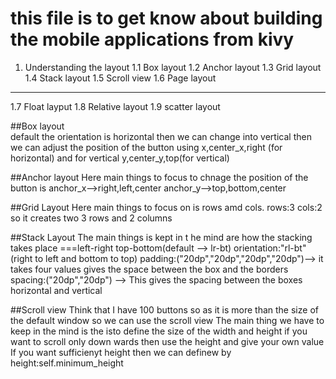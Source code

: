 # this file is to get know about building the mobile applications from kivy 
1. Understanding the layout 
 1.1 Box layout 
 1.2 Anchor layout 
 1.3 Grid layout 
 1.4 Stack layout 
 1.5 Scroll view 
 1.6 Page layout 
 ----------------
 1.7 Float layput 
 1.8 Relative layout 
 1.9 scatter layout


 ##Box layout  
 default the orientation is horizontal then we can change into vertical 
 then we can adjust the position of the button using x,center_x,right (for horizontal)
 and for vertical y,center_y,top(for vertical)

##Anchor layout
Here main things to focus to chnage the position of the button is 
anchor_x-->right,left,center
anchor_y-->top,bottom,center


##Grid Layout 
Here main things to focus on is rows amd cols.
rows:3
cols:2 so it creates two 3 rows and 2 columns 

##Stack Layout
The main things is kept in t he mind are how the stacking takes place 
 ===left-right top-bottom(default --> lr-bt)
orientation:"rl-bt"(right to left and bottom to top)
padding:("20dp","20dp","20dp","20dp")--> it takes four values gives the space between the box and the borders 
spacing:("20dp","20dp") --> This gives the spacing between the boxes horizontal and vertical

##Scroll view 
Think that I have 100 buttons so as it is more than the size of the default window so we can use the scroll view 
The main thing we have to keep in the mind is the isto define the size of the width and height 
if you want to scroll only down wards then use the height and give your own value 
If you want sufficienyt height then we can definew by 
height:self.minimum_height 
